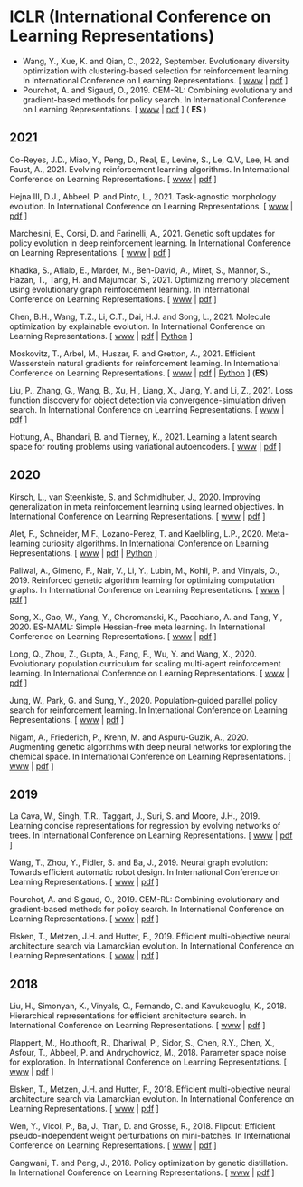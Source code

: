 # ICLR (International Conference on Learning Representations)

* Wang, Y., Xue, K. and Qian, C., 2022, September. Evolutionary diversity optimization with clustering-based selection for reinforcement learning. In International Conference on Learning Representations. [ [www](https://openreview.net/forum?id=74x5BXs4bWD) | [pdf](https://openreview.net/pdf?id=74x5BXs4bWD) ]
* Pourchot, A. and Sigaud, O., 2019. CEM-RL: Combining evolutionary and gradient-based methods for policy search. In International Conference on Learning Representations. [ [www](https://openreview.net/forum?id=BkeU5j0ctQ) | [pdf](https://openreview.net/pdf?id=BkeU5j0ctQ) ] ( **ES** )

## 2021

Co-Reyes, J.D., Miao, Y., Peng, D., Real, E., Levine, S., Le, Q.V., Lee, H. and Faust, A., 2021. Evolving reinforcement learning algorithms. In International Conference on Learning Representations. [ [www](https://openreview.net/forum?id=0XXpJ4OtjW) | [pdf](https://openreview.net/pdf?id=0XXpJ4OtjW) ]

Hejna III, D.J., Abbeel, P. and Pinto, L., 2021. Task-agnostic morphology evolution. In International Conference on Learning Representations. [ [www](https://openreview.net/forum?id=CGQ6ENUMX6) | [pdf](https://openreview.net/pdf?id=CGQ6ENUMX6) ]

Marchesini, E., Corsi, D. and Farinelli, A., 2021. Genetic soft updates for policy evolution in deep reinforcement learning. In International Conference on Learning Representations. [ [www](https://openreview.net/forum?id=TGFO0DbD_pk) | [pdf](https://openreview.net/pdf?id=TGFO0DbD_pk) ]

Khadka, S., Aflalo, E., Marder, M., Ben-David, A., Miret, S., Mannor, S., Hazan, T., Tang, H. and Majumdar, S., 2021. Optimizing memory placement using evolutionary graph reinforcement learning. In International Conference on Learning Representations. [ [www](https://openreview.net/forum?id=-6vS_4Kfz0) | [pdf](https://openreview.net/pdf?id=-6vS_4Kfz0) ]

Chen, B.H., Wang, T.Z., Li, C.T., Dai, H.J. and Song, L., 2021. Molecule optimization by explainable evolution. In International Conference on Learning Representations. [ [www](https://openreview.net/forum?id=jHefDGsorp5) | [pdf](https://openreview.net/pdf?id=jHefDGsorp5) | [Python](https://github.com/binghong-ml/MolEvol) ]

Moskovitz, T., Arbel, M., Huszar, F. and Gretton, A., 2021. Efficient Wasserstein natural gradients for reinforcement learning. In International Conference on Learning Representations. [ [www](https://openreview.net/forum?id=OHgnfSrn2jv) | [pdf](https://openreview.net/pdf?id=OHgnfSrn2jv) | [Python](https://github.com/tedmoskovitz/WNPG) ] (**ES**)

Liu, P., Zhang, G., Wang, B., Xu, H., Liang, X., Jiang, Y. and Li, Z., 2021. Loss function discovery for object detection via convergence-simulation driven search. In International Conference on Learning Representations. [ [www](https://openreview.net/forum?id=5jzlpHvvRk) | [pdf](https://openreview.net/pdf?id=5jzlpHvvRk) ]

Hottung, A., Bhandari, B. and Tierney, K., 2021. Learning a latent search space for routing problems using variational autoencoders. [ [www](https://openreview.net/forum?id=90JprVrJBO) | [pdf](https://openreview.net/pdf?id=90JprVrJBO) ]

## 2020

Kirsch, L., van Steenkiste, S. and Schmidhuber, J., 2020. Improving generalization in meta reinforcement learning using learned objectives. In International Conference on Learning Representations. [ [www](https://openreview.net/forum?id=S1evHerYPr) | [pdf](https://openreview.net/pdf?id=S1evHerYPr) ]

Alet, F., Schneider, M.F., Lozano-Perez, T. and Kaelbling, L.P., 2020. Meta-learning curiosity algorithms. In International Conference on Learning Representations. [ [www](https://openreview.net/forum?id=BygdyxHFDS) | [pdf](https://openreview.net/pdf?id=BygdyxHFDS) | [Python](https://github.com/mfranzs/meta-learning-curiosity-algorithms) ]

Paliwal, A., Gimeno, F., Nair, V., Li, Y., Lubin, M., Kohli, P. and Vinyals, O., 2019. Reinforced genetic algorithm learning for optimizing computation graphs. In International Conference on Learning Representations. [ [www](https://openreview.net/forum?id=rkxDoJBYPB) | [pdf](https://openreview.net/pdf?id=rkxDoJBYPB) ]

Song, X., Gao, W., Yang, Y., Choromanski, K., Pacchiano, A. and Tang, Y., 2020. ES-MAML: Simple Hessian-free meta learning. In International Conference on Learning Representations. [ [www](https://openreview.net/forum?id=S1exA2NtDB) | [pdf](https://openreview.net/pdf?id=S1exA2NtDB) ]

Long, Q., Zhou, Z., Gupta, A., Fang, F., Wu, Y. and Wang, X., 2020. Evolutionary population curriculum for scaling multi-agent reinforcement learning. In International Conference on Learning Representations. [ [www](https://openreview.net/forum?id=SJxbHkrKDH) | [pdf](https://openreview.net/pdf?id=SJxbHkrKDH) ]

Jung, W., Park, G. and Sung, Y., 2020. Population-guided parallel policy search for reinforcement learning. In International Conference on Learning Representations. [ [www](https://openreview.net/forum?id=rJeINp4KwH) | [pdf](https://openreview.net/pdf?id=rJeINp4KwH) ]

Nigam, A., Friederich, P., Krenn, M. and Aspuru-Guzik, A., 2020. Augmenting genetic algorithms with deep neural networks for exploring the chemical space. In International Conference on Learning Representations. [ [www](https://openreview.net/forum?id=H1lmyRNFvr) | [pdf](https://openreview.net/pdf?id=H1lmyRNFvr) ]

## 2019

La Cava, W., Singh, T.R., Taggart, J., Suri, S. and Moore, J.H., 2019. Learning concise representations for regression by evolving networks of trees. In International Conference on Learning Representations. [ [www](https://openreview.net/forum?id=Hke-JhA9Y7) | [pdf](https://openreview.net/pdf?id=Hke-JhA9Y7) ]

Wang, T., Zhou, Y., Fidler, S. and Ba, J., 2019. Neural graph evolution: Towards efficient automatic robot design. In International Conference on Learning Representations. [ [www](https://openreview.net/forum?id=BkgWHnR5tm) | [pdf](https://openreview.net/pdf?id=BkgWHnR5tm) ]

Pourchot, A. and Sigaud, O., 2019. CEM-RL: Combining evolutionary and gradient-based methods for policy search. In International Conference on Learning Representations. [ [www](https://openreview.net/forum?id=BkeU5j0ctQ) | [pdf](https://openreview.net/pdf?id=BkeU5j0ctQ) ]

Elsken, T., Metzen, J.H. and Hutter, F., 2019. Efficient multi-objective neural architecture search via Lamarckian evolution. In International Conference on Learning Representations. [ [www](https://openreview.net/forum?id=ByME42AqK7) | [pdf](https://openreview.net/pdf?id=ByME42AqK7) ]

## 2018

Liu, H., Simonyan, K., Vinyals, O., Fernando, C. and Kavukcuoglu, K., 2018. Hierarchical representations for efficient architecture search. In International Conference on Learning Representations. [ [www](https://openreview.net/forum?id=BJQRKzbA-) | [pdf](https://openreview.net/pdf?id=BJQRKzbA-) ]

Plappert, M., Houthooft, R., Dhariwal, P., Sidor, S., Chen, R.Y., Chen, X., Asfour, T., Abbeel, P. and Andrychowicz, M., 2018. Parameter space noise for exploration. In International Conference on Learning Representations. [ [www](https://openreview.net/forum?id=ByBAl2eAZ) | [pdf](https://openreview.net/pdf?id=ByBAl2eAZ) ]

Elsken, T., Metzen, J.H. and Hutter, F., 2018. Efficient multi-objective neural architecture search via Lamarckian evolution. In International Conference on Learning Representations. [ [www](https://openreview.net/forum?id=ByME42AqK7) | [pdf](https://openreview.net/pdf?id=ByME42AqK7) ]

Wen, Y., Vicol, P., Ba, J., Tran, D. and Grosse, R., 2018. Flipout: Efficient pseudo-independent weight perturbations on mini-batches. In International Conference on Learning Representations. [ [www](https://openreview.net/forum?id=rJNpifWAb) | [pdf](https://openreview.net/pdf?id=rJNpifWAb) ]

Gangwani, T. and Peng, J., 2018. Policy optimization by genetic distillation. In International Conference on Learning Representations. [ [www](https://openreview.net/forum?id=ByOnmlWC-) | [pdf](https://openreview.net/pdf?id=ByOnmlWC-) ]
